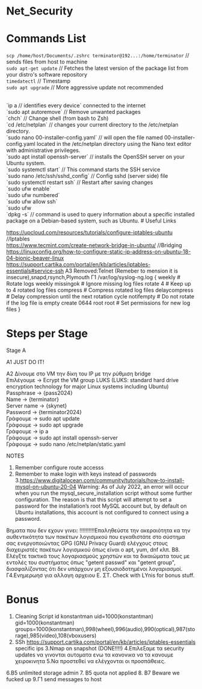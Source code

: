 # Net_Security 

# Commands List

`scp /home/host/Documents/.zshrc terminator@192...:/home/terminator` // sends files from host to machine 
<br>
`sudo apt-get update`  // Fetches the latest version of the package list from your distro's software repository
<br>
`timedatectl` // Timestamp
<br>
`sudo apt upgrade` // More aggressive update not recommended

<br>
`ip a // identifies every device` connected to the internet
<br>
`sudo apt autoremove` // Remove unwanted packages
<br>
`chch` // Change shell  (from bash to Zsh)
<br>
`cd /etc/netplan` // changes your current directory to the /etc/netplan directory. 
<br>
`sudo nano 00-installer-config.yaml` // will open the file named 00-installer-config.yaml located in the /etc/netplan directory using the Nano text editor with administrative privileges.
<br>
`sudo apt install openssh-server` // installs the OpenSSH server on your Ubuntu system. 
<br>
`sudo systemctl start` // This command starts the SSH service 
<br>
`sudo nano /etc/ssh/sshd_config` // Config sshd (server side) file
<br>
`sudo systemctl restart ssh` // Restart after saving changes
<br>
`sudo ufw enable`
<br>
`sudo ufw numbered`
<br>
`sudo ufw allow ssh`
<br>
`sudo ufw 
<br>
`dpkg -s` // command is used to query information about a specific installed package on a Debian-based system, such as Ubuntu. 
# Useful Links

https://upcloud.com/resources/tutorials/configure-iptables-ubuntu  //Iptables
<br>
https://www.tecmint.com/create-network-bridge-in-ubuntu/  //Bridging
<br>
https://linuxconfig.org/how-to-configure-static-ip-address-on-ubuntu-18-04-bionic-beaver-linux
<br>
https://support.cartika.com/portal/en/kb/articles/iptables-essentials#service-ssh
A3
Removed:Telnet (Remeber to mension it is insecure),snapd,rsynch,Plymouth
Γ1
/var/log/syslog-ng.log {
    weekly            # Rotate logs weekly
    missingok         # Ignore missing log files
    rotate 4          # Keep up to 4 rotated log files
    compress          # Compress rotated log files
    delaycompress     # Delay compression until the next rotation cycle
    notifempty        # Do not rotate if the log file is empty
    create 0644 root root  # Set permissions for new log files
}
# Steps per Stage

Stage A

A1
JUST DO IT!

A2
Δίνουμε στο VM την δίκη του IP με την ρύθμιση bridge
<br>
Επιλέγουμε -> Ecrypt the VM  group LUKS  (LUKS: standard hard drive encryption technology for major Linux systems including Ubuntu)
<br>
Passphrase -> {pass2024}
<br>
Name -> {terminator}
<br>
Server name -> {skynet}
<br>
Password -> {terminator2024}
<br>
Γράφουμε -> sudo apt update
<br>
Γράφουμε -> sudo apt upgrade
<br>
Γράφουμε -> ip a 
<br>
Γράφουμε -> sudo apt install openssh-server
<br>
Γράφουμε -> sudo nano /etc/netplan/static.yaml

NOTES
1. Remember configure route accesss
2. Remember to make login with keys instead of passwords
3.https://www.digitalocean.com/community/tutorials/how-to-install-mysql-on-ubuntu-20-04
Warning: As of July 2022, an error will occur when you run the mysql_secure_installation script without some further configuration. The reason is that this script will attempt to set a password for the installation’s root MySQL account but, by default on Ubuntu installations, this account is not configured to connect using a password.

Βηματα που δεν εχουν γινει:
!!!!!!!!!!Επαληθεύστε την ακεραιότητα κα την αυθεντικότητα των πακέτων λογισμικού που
εγκαθιστάτε στο σύστημα σας ενεργοποιώντας GPG (GNU Privacy Guard) ελέγχους
στους διαχειριστές πακέτων λογισμικού όπως είναι ο apt, yum, dnf κλπ.
Β8. Ελέγξτε τακτικά τους λογαριασμούς χρηστών και τα δικαιώματα τους με εντολές
του συστήματος όπως "getent passwd" και "getent group", διασφαλίζοντας ότι δεν
υπάρχουν μη εξουσιοδοτημένοι λογαριασμοί.
Γ4.Ενημερωησ για αλλαγη αρχειου
Ε.
ΣΤ.
Check with LYnis for bonus stuff.

# Bonus
1. Cleaning Script
id konstantman
uid=1000(konstantman) gid=1000(konstantman) groups=1000(konstantman),998(wheel),996(audio),990(optical),987(storage),985(video),108(vboxusers)
2. SSh https://support.cartika.com/portal/en/kb/articles/iptables-essentials specific ips
3.Nmap on snapshot (DONE!!!!)
4.Επιλεξαμε τα security updates να γινονται αυτοματα ενω τα κανονικα να τα κανουμε χειροκινητα
5.Να προστεθεί να ελέγχονται οι προσπάθειες.

6.B5 unlimited storage admin
7. B5 quota not applied
8. B7 Beware we fucked up
9.Γ1 send messages to host
